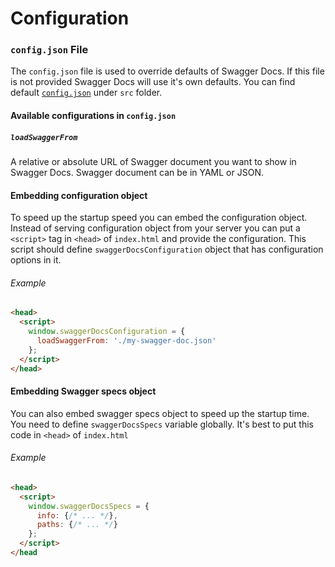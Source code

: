 # Configuration

### `config.json` File

The `config.json` file is used to override defaults of Swagger Docs. If this file is not
provided Swagger Docs will use it's own defaults. You can find default [`config.json`](../src/config.json) under `src` folder.

#### Available configurations in `config.json`

##### `loadSwaggerFrom`
A relative or absolute URL of Swagger document you want to show in Swagger Docs. 
Swagger document can be in YAML or JSON.


#### Embedding configuration object
To speed up the startup speed you can embed the configuration object. Instead of serving configuration object from your server you can put a `<script>` tag in `<head>` of `index.html` and provide the configuration.
This script should define `swaggerDocsConfiguration` object that has configuration options in it.

###### Example
```html
<head>
  <script>
    window.swaggerDocsConfiguration = {
      loadSwaggerFrom: './my-swagger-doc.json'
    };
  </script>
</head>
```

#### Embedding Swagger specs object
You can also embed swagger specs object to speed up the startup time. You need to define `swaggerDocsSpecs` variable globally. It's best to put this code in `<head>` of `index.html`

###### Example
```html
<head>
  <script>
    window.swaggerDocsSpecs = {
      info: {/* ... */},
      paths: {/* ... */}
    };
  </script>
</head
```
